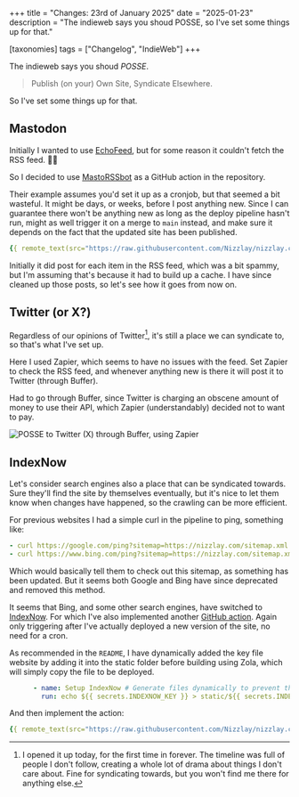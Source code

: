 +++
title = "Changes: 23rd of January 2025"
date = "2025-01-23"
description = "The indieweb says you shoud POSSE, so I've set some things up for that."

[taxonomies]
tags = ["Changelog", "IndieWeb"]
+++

The indieweb says you shoud *POSSE*.

> Publish (on your) Own Site, Syndicate Elsewhere.

So I've set some things up for that.

<!-- toc -->

## Mastodon

Initially I wanted to use [EchoFeed](https://echofeed.app/), but for some reason it couldn't fetch the RSS feed. 🤷‍♂️

So I decided to use [MastoRSSbot](https://github.com/marketplace/actions/mastorssbot) as a GitHub action in the repository. 

Their example assumes you'd set it up as a cronjob, but that seemed a bit wasteful. It might be days, or weeks, before I post anything new. Since I can guarantee there won't be anything new as long as the deploy pipeline hasn't run, might as well trigger it on a merge to `main` instead, and make sure it depends on the fact that the updated site has been published.

```yml
{{ remote_text(src="https://raw.githubusercontent.com/Nizzlay/nizzlay.com/refs/heads/main/.github/workflows/MastoRSSbot.yml") }}
```

Initially it did post for each item in the RSS feed, which was a bit spammy, but I'm assuming that's because it had to build up a cache. I have since cleaned up those posts, so let's see how it goes from now on.

## Twitter (or X?)

Regardless of our opinions of Twitter[^1], it's still a place we can syndicate to, so that's what I've set up.

Here I used Zapier, which seems to have no issues with the feed. Set Zapier to check the RSS feed, and whenever anything new is there it will post it to Twitter (through Buffer). 

Had to go through Buffer, since Twitter is charging an obscene amount of money to use their API, which Zapier (understandably) decided not to want to pay.

![POSSE to Twitter (X) through Buffer, using Zapier](/zapier-buffer-twitter.png)

## IndexNow

Let's consider search engines also a place that can be syndicated towards. Sure they'll find the site by themselves eventually, but it's nice to let them know when changes have happened, so the crawling can be more efficient.

For previous websites I had a simple curl in the pipeline to ping, something like: 

```yml
- curl https://google.com/ping?sitemap=https://nizzlay.com/sitemap.xml
- curl https://www.bing.com/ping?sitemap=https://nizzlay.com/sitemap.xml
```

Which would basically tell them to check out this sitemap, as something has been updated. But it seems both Google and Bing have since deprecated and removed this method.

It seems that Bing, and some other search engines, have switched to [IndexNow](https://www.bing.com/indexnow/getstarted). For which I've also implemented another [GitHub action](https://github.com/marketplace/actions/indexnow-action). Again only triggering after I've actually deployed a new version of the site, no need for a cron.

As recommended in the `README`, I have dynamically added the key file website by adding it into the static folder before building using Zola, which will simply copy the file to be deployed.

```yml
      - name: Setup IndexNow # Generate files dynamically to prevent them from being leaked in public repositories.
        run: echo ${{ secrets.INDEXNOW_KEY }} > static/${{ secrets.INDEXNOW_KEY }}.txt
```

And then implement the action:

```yml
{{ remote_text(src="https://raw.githubusercontent.com/Nizzlay/nizzlay.com/refs/heads/main/.github/workflows/IndexNow.yml") }}
```



[^1]: I opened it up today, for the first time in forever. The timeline was full of people I don't follow, creating a whole lot of drama about things I don't care about. Fine for syndicating towards, but you won't find me there for anything else.